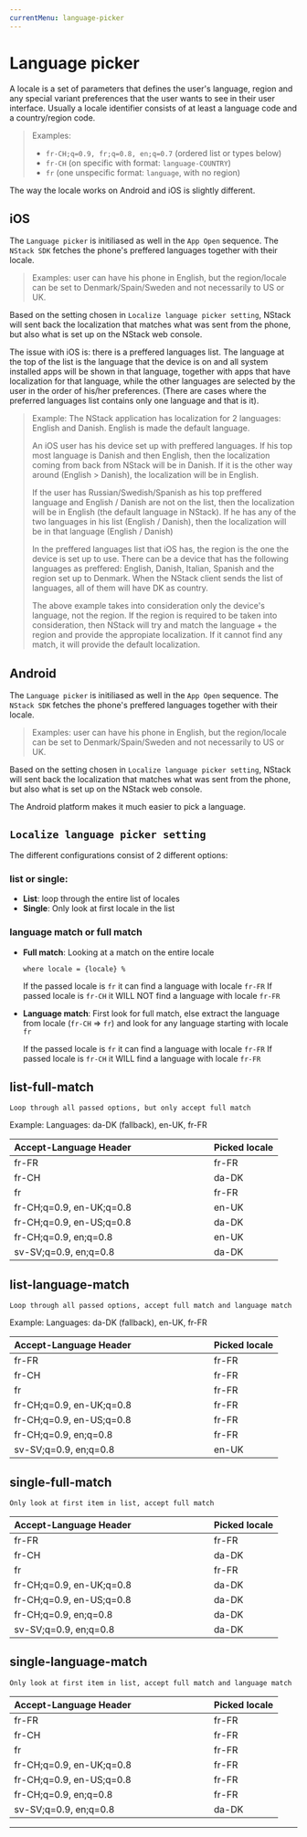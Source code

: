 ```yaml
---
currentMenu: language-picker
---
```


# Language picker

A locale is a set of parameters that defines the user's language, region and any special variant preferences that the user wants to see in their user interface. Usually a locale identifier consists of at least a language code and a country/region code.
>Examples:
>  - `fr-CH;q=0.9, fr;q=0.8, en;q=0.7` (ordered list or types below)
>  - `fr-CH` (on specific with format: `language-COUNTRY`)
>  - `fr` (one unspecific format: `language`, with no region)

The way the locale works on Android and iOS is slightly different.

## iOS
The `Language picker` is initiliased as well in the `App Open` sequence.
The `NStack SDK` fetches the phone's preffered languages together with their locale. 

> Examples:  user can have his phone in English, but the region/locale can be set to Denmark/Spain/Sweden and not necessarily to US or UK.

Based on the setting chosen in `Localize language picker setting`, NStack will sent back the localization that matches what was sent from the phone, but also what is set up on the NStack web console.

The issue with iOS is: there is a preffered languages list. The language at the top of the list is the language that the device is on and all system installed apps will be shown in that language, together with apps that have localization for that language, while the other languages are selected by the user in the order of his/her preferences. (There are cases where the preferred languages list contains only one language and that is it).

>Example: The NStack application has localization for 2 languages: English and Danish. English is made the default language.
>
>An iOS user has his device set up with preffered languages. If his top most language is Danish and then English, then the localization coming from back from NStack will be in Danish. If it is the other way around (English > Danish), the localization will be in English.
>
>If the user has Russian/Swedish/Spanish as his top preffered language and English / Danish are not on the list, then the localization will be in English (the default language in NStack). If he has any of the two languages in his list (English / Danish), then the localization will be in that language (English / Danish)
>
> In the preffered languages list that iOS has, the region is the one the device is set up to use. There can be a device that has the following languages as preffered: English, Danish, Italian, Spanish and the region set up to Denmark. When the NStack client sends the list of languages, all of them will have DK as country.
> 
> The above example takes into consideration only the device's language, not the region. If the region is required to be taken into consideration, then NStack will try and match the language + the region and provide the appropiate localization. If it cannot find any match, it will provide the default localization. 

## Android

The `Language picker` is initiliased as well in the `App Open` sequence.
The `NStack SDK` fetches the phone's preffered languages together with their locale. 

> Examples:  user can have his phone in English, but the region/locale can be set to Denmark/Spain/Sweden and not necessarily to US or UK.

Based on the setting chosen in `Localize language picker setting`, NStack will sent back the localization that matches what was sent from the phone, but also what is set up on the NStack web console.

The Android platform makes it much easier to pick a language.

## `Localize language picker setting`

The different configurations consist of 2 different options:

### list or single:

* **List**: loop through the entire list of locales
* **Single**: Only look at first locale in the list

### language match or full match

* **Full match**: Looking at a match on the entire locale

  `where locale = {locale} %`

  If the passed locale is `fr` it can find a language with locale `fr-FR`
  If passed locale is `fr-CH` it WILL NOT find a language with locale `fr-FR`

* **Language match**: First look for full match, else extract the language from locale (`fr-CH` => `fr`) and look for any language starting with locale `fr`

  If the passed locale is `fr` it can find a language with locale `fr-FR`
  If passed locale is `fr-CH` it WILL find a language with locale `fr-FR`

## list-full-match

`Loop through all passed options, but only accept full match`

Example: Languages: da-DK (fallback), en-UK, fr-FR 

| Accept-Language Header  &nbsp; &nbsp; &nbsp; &nbsp; &nbsp; &nbsp; &nbsp; &nbsp; &nbsp; &nbsp; &nbsp; &nbsp; &nbsp; &nbsp; &nbsp;           | Picked locale    |
| ----------------------------------- | -----------------|
| fr-FR                               | fr-FR            |
| fr-CH                               | da-DK            |
| fr                                  | fr-FR            |
| fr-CH;q=0.9, en-UK;q=0.8            | en-UK            |
| fr-CH;q=0.9, en-US;q=0.8            | da-DK            |
| fr-CH;q=0.9, en;q=0.8               | en-UK            |
| sv-SV;q=0.9, en;q=0.8               | da-DK            |

## list-language-match

`Loop through all passed options, accept full match and language match`

Example:  Languages: da-DK (fallback), en-UK, fr-FR 

| Accept-Language Header  &nbsp; &nbsp; &nbsp; &nbsp; &nbsp; &nbsp; &nbsp; &nbsp; &nbsp; &nbsp; &nbsp; &nbsp; &nbsp; &nbsp; &nbsp;       | Picked locale |
| ------------------------------ | --------------|
| fr-FR                          | fr-FR         |
| fr-CH                          | fr-FR         |
| fr                             | fr-FR         |
| fr-CH;q=0.9, en-UK;q=0.8       | fr-FR         |
| fr-CH;q=0.9, en-US;q=0.8       | fr-FR         |
| fr-CH;q=0.9, en;q=0.8          | fr-FR         |
| sv-SV;q=0.9, en;q=0.8          | en-UK         |

## single-full-match

`Only look at first item in list, accept full match`

| Accept-Language Header   &nbsp; &nbsp; &nbsp; &nbsp; &nbsp; &nbsp; &nbsp; &nbsp; &nbsp; &nbsp; &nbsp; &nbsp; &nbsp; &nbsp; &nbsp;      | Picked locale |
| ------------------------------ | --------------|
| fr-FR                          | fr-FR         |
| fr-CH                          | da-DK         |
| fr                             | fr-FR         |
| fr-CH;q=0.9, en-UK;q=0.8       | da-DK         |
| fr-CH;q=0.9, en-US;q=0.8       | da-DK         |
| fr-CH;q=0.9, en;q=0.8          | da-DK         |
| sv-SV;q=0.9, en;q=0.8          | da-DK         |

## single-language-match

`Only look at first item in list, accept full match and language match`


| Accept-Language Header  &nbsp; &nbsp; &nbsp; &nbsp; &nbsp; &nbsp; &nbsp; &nbsp; &nbsp; &nbsp; &nbsp; &nbsp; &nbsp; &nbsp; &nbsp;       | Picked locale |
| ------------------------------ | --------------|
| fr-FR                          | fr-FR         |
| fr-CH                          | fr-FR         |
| fr                             | fr-FR         |
| fr-CH;q=0.9, en-UK;q=0.8       | fr-FR         |
| fr-CH;q=0.9, en-US;q=0.8       | fr-FR         |
| fr-CH;q=0.9, en;q=0.8          | fr-FR         |
| sv-SV;q=0.9, en;q=0.8          | da-DK         |

------
